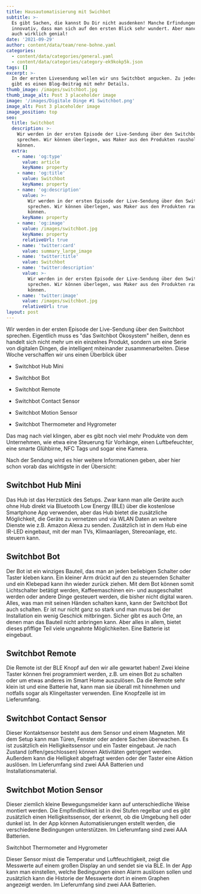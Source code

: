 ```yaml
---
title: Hausautomatisierung mit Swichbot
subtitle: >-
  Es gibt Sachen, die kannst Du Dir nicht ausdenken! Manche Erfindungen sind so
  innovativ, dass man sich auf den ersten Blick sehr wundert. Aber manche sind
  auch wirklich genial!
date: '2021-09-29'
author: content/data/team/rene-bohne.yaml
categories:
  - content/data/categories/general.yaml
  - content/data/categories/category-ek9kokp5k.json
tags: []
excerpt: >-
  In der ersten Livesendung wollen wir uns Switchbot angucken. Zu jeder Sendung
  gibt es einen Blog-Beitrag mit mehr Details.
thumb_image: /images/switchbot.jpg
thumb_image_alt: Post 3 placeholder image
image: '/images/Digitale Dinge #1 Switchbot.png'
image_alt: Post 3 placeholder image
image_position: top
seo:
  title: Switchbot
  description: >-
    Wir werden in der ersten Episode der Live-Sendung über den Switchbot
    sprechen. Wir können überlegen, was Maker aus den Produkten rausholen
    können. 
  extra:
    - name: 'og:type'
      value: article
      keyName: property
    - name: 'og:title'
      value: Switchbot
      keyName: property
    - name: 'og:description'
      value: >-
        Wir werden in der ersten Episode der Live-Sendung über den Switchbot
        sprechen. Wir können überlegen, was Maker aus den Produkten rausholen
        können. 
      keyName: property
    - name: 'og:image'
      value: /images/switchbot.jpg
      keyName: property
      relativeUrl: true
    - name: 'twitter:card'
      value: summary_large_image
    - name: 'twitter:title'
      value: Switchbot
    - name: 'twitter:description'
      value: >-
        Wir werden in der ersten Episode der Live-Sendung über den Switchbot
        sprechen. Wir können überlegen, was Maker aus den Produkten rausholen
        können. 
    - name: 'twitter:image'
      value: /images/switchbot.jpg
      relativeUrl: true
layout: post
---
```

Wir werden in der ersten Episode der Live-Sendung über den Switchbot sprechen. Eigentlich muss es "das Switchbot Ökosystem" heißen, denn es handelt sich nicht mehr um ein einzelnes Produkt, sondern um eine Serie von digitalen Dingen, die intelligent miteinander zusammenarbeiten. Diese Woche verschaffen wir uns einen Überblick über

*   Switchbot Hub Mini

*   Switchbot Bot

*   Switchbot Remote

*   Switchbot Contact Sensor

*   Switchbot Motion Sensor

*   Switchbot Thermometer and Hygrometer

Das mag nach viel klingen, aber es gibt noch viel mehr Produkte von dem Unternehmen, wie etwa eine Steuerung für Vorhänge, einen Luftbefeuchter, eine smarte Glühbirne, NFC Tags und sogar eine Kamera.

Nach der Sendung wird es hier weitere Informationen geben, aber hier schon vorab das wichtigste in der Übersicht:



## Switchbot Hub Mini

Das Hub ist das Herzstück des Setups. Zwar kann man alle Geräte auch ohne Hub direkt via Bluetooth Low Energy (BLE) über die kostenlose Smartphone App verwenden, aber das Hub bietet die zusätzliche Möglichkeit, die Geräte zu vernetzen und via WLAN Daten an weitere Dienste wie z.B. Amazon Alexa zu senden. Zusätzlich ist in dem Hub eine IR-LED eingebaut, mit der man TVs, Klimaanlagen, Stereoanlage, etc. steuern kann.

## Switchbot Bot

Der Bot ist ein winziges Bauteil, das man an jeden beliebigen Schalter oder Taster kleben kann. Ein kleiner Arm drückt auf den zu steuernden Schalter und ein Klebepad kann ihn wieder zurück ziehen. Mit dem Bot können somit Lichtschalter betätigt werden, Kaffeemaschinen ein- und ausgeschaltet werden oder andere Dinge gesteuert werden, die bisher nicht digital waren. Alles, was man mit seinen Händen schalten kann, kann der Switchbot Bot auch schalten. Er ist nur nicht ganz so stark und man muss bei der Installation ein wenig Geschick mitbringen. Sicher gibt es auch Orte, an denen man das Bauteil nicht anbringen kann. Aber alles in allem, bietet dieses pfiffige Teil viele ungeahnte Möglichkeiten. Eine Batterie ist eingebaut.

## Switchbot Remote

Die Remote ist der BLE Knopf auf den wir alle gewartet haben! Zwei kleine Taster können frei programmiert werden, z.B. um einen Bot zu schalten oder um etwas anderes im Smart Home auszulösen. Da die Remote sehr klein ist und eine Batterie hat, kann man sie überall mit hinnehmen und notfalls sogar als Klingeltaster verwenden. Eine Knopfzelle ist im Lieferumfang.

## Switchbot Contact Sensor

Dieser Kontaktsensor besteht aus dem Sensor und einem Magneten. Mit dem Setup kann man Türen, Fenster oder andere Sachen überwachen. Es ist zusätzlich ein Helligkeitssensor und ein Taster eingebaut. Je nach Zustand (offen/geschlossen) können Aktivitäten getriggert werden. Außerdem kann die Helligkeit abgefragt werden oder der Taster eine Aktion auslösen. Im Lieferumfang sind zwei AAA Batterien und Installationsmaterial.

## Switchbot Motion Sensor

Dieser ziemlich kleine Bewegungsmelder kann auf unterschiedliche Weise montiert werden. Die Empfindlichkeit ist in drei Stufen regelbar und es gibt zusätzlich einen Helligkeitssensor, der erkennt, ob die Umgebung hell oder dunkel ist. In der App können Automatisierungen erstellt werden, die verschiedene Bedingungen unterstützen. Im Lieferumfang sind zwei AAA Batterien.

Switchbot Thermometer and Hygrometer

Dieser Sensor misst die Temperatur und Luftfeuchtigkeit, zeigt die Messwerte auf einem großen Display an und sendet sie via BLE. In der App kann man einstellen, welche Bedingungen einen Alarm auslösen sollen und zusätzlich kann die Historie der Messwerte dort in einem Graphen angezeigt werden. Im Lieferumfang sind zwei AAA Batterien.
